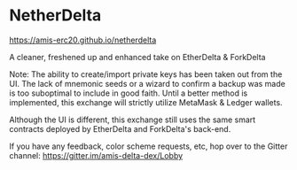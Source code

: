 # NetherDelta
https://amis-erc20.github.io/netherdelta

A cleaner, freshened up and enhanced take on EtherDelta &amp; ForkDelta

  Note: The ability to create/import private keys has been taken out from the UI. The lack of mnemonic seeds or a wizard to confirm a backup was made is too suboptimal to include in good faith. Until a better method is implemented, this exchange will strictly utilize MetaMask & Ledger wallets.

Although the UI is different, this exchange still uses the same smart contracts deployed by EtherDelta and ForkDelta's back-end.

If you have any feedback, color scheme requests, etc, hop over to the Gitter channel: https://gitter.im/amis-delta-dex/Lobby
